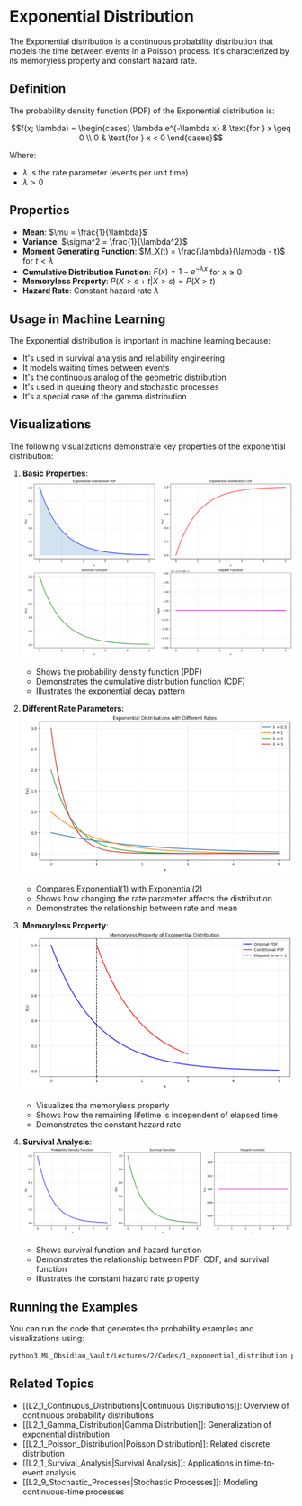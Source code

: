 # Exponential Distribution

The Exponential distribution is a continuous probability distribution that models the time between events in a Poisson process. It's characterized by its memoryless property and constant hazard rate.

## Definition

The probability density function (PDF) of the Exponential distribution is:

$$f(x; \lambda) = \begin{cases}
\lambda e^{-\lambda x} & \text{for } x \geq 0 \\
0 & \text{for } x < 0
\end{cases}$$

Where:
- $\lambda$ is the rate parameter (events per unit time)
- $\lambda > 0$

## Properties

- **Mean**: $\mu = \frac{1}{\lambda}$
- **Variance**: $\sigma^2 = \frac{1}{\lambda^2}$
- **Moment Generating Function**: $M_X(t) = \frac{\lambda}{\lambda - t}$ for $t < \lambda$
- **Cumulative Distribution Function**: $F(x) = 1 - e^{-\lambda x}$ for $x \geq 0$
- **Memoryless Property**: $P(X > s + t | X > s) = P(X > t)$
- **Hazard Rate**: Constant hazard rate $\lambda$

## Usage in Machine Learning

The Exponential distribution is important in machine learning because:
- It's used in survival analysis and reliability engineering
- It models waiting times between events
- It's the continuous analog of the geometric distribution
- It's used in queuing theory and stochastic processes
- It's a special case of the gamma distribution

## Visualizations

The following visualizations demonstrate key properties of the exponential distribution:

1. **Basic Properties**:
   ![Basic Properties](../Images/exponential_distribution_basic.png)
   - Shows the probability density function (PDF)
   - Demonstrates the cumulative distribution function (CDF)
   - Illustrates the exponential decay pattern

2. **Different Rate Parameters**:
   ![Different Rates](../Images/exponential_distribution_rates.png)
   - Compares Exponential(1) with Exponential(2)
   - Shows how changing the rate parameter affects the distribution
   - Demonstrates the relationship between rate and mean

3. **Memoryless Property**:
   ![Memoryless Property](../Images/exponential_distribution_memoryless.png)
   - Visualizes the memoryless property
   - Shows how the remaining lifetime is independent of elapsed time
   - Demonstrates the constant hazard rate

4. **Survival Analysis**:
   ![Survival Analysis](../Images/exponential_distribution_survival.png)
   - Shows survival function and hazard function
   - Demonstrates the relationship between PDF, CDF, and survival function
   - Illustrates the constant hazard rate property

## Running the Examples

You can run the code that generates the probability examples and visualizations using:

```bash
python3 ML_Obsidian_Vault/Lectures/2/Codes/1_exponential_distribution.py
```

## Related Topics

- [[L2_1_Continuous_Distributions|Continuous Distributions]]: Overview of continuous probability distributions
- [[L2_1_Gamma_Distribution|Gamma Distribution]]: Generalization of exponential distribution
- [[L2_1_Poisson_Distribution|Poisson Distribution]]: Related discrete distribution
- [[L2_1_Survival_Analysis|Survival Analysis]]: Applications in time-to-event analysis
- [[L2_9_Stochastic_Processes|Stochastic Processes]]: Modeling continuous-time processes 